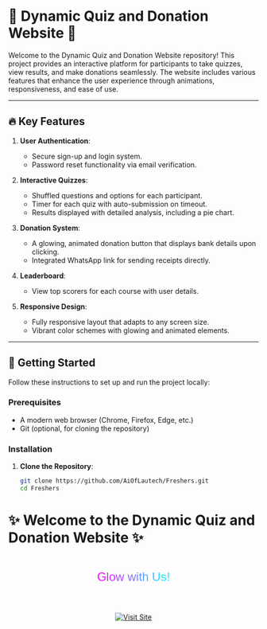 # 🌟 Dynamic Quiz and Donation Website 🌟

Welcome to the Dynamic Quiz and Donation Website repository! This project provides an interactive platform for participants to take quizzes, view results, and make donations seamlessly. The website includes various features that enhance the user experience through animations, responsiveness, and ease of use.

---

## 🔥 Key Features

1. **User Authentication**:
   - Secure sign-up and login system.
   - Password reset functionality via email verification.

2. **Interactive Quizzes**:
   - Shuffled questions and options for each participant.
   - Timer for each quiz with auto-submission on timeout.
   - Results displayed with detailed analysis, including a pie chart.

3. **Donation System**:
   - A glowing, animated donation button that displays bank details upon clicking.
   - Integrated WhatsApp link for sending receipts directly.

4. **Leaderboard**:
   - View top scorers for each course with user details.

5. **Responsive Design**:
   - Fully responsive layout that adapts to any screen size.
   - Vibrant color schemes with glowing and animated elements.

---

## 🚀 Getting Started

Follow these instructions to set up and run the project locally:

### Prerequisites
- A modern web browser (Chrome, Firefox, Edge, etc.)
- Git (optional, for cloning the repository)

### Installation

1. **Clone the Repository**:
   ```bash
   git clone https://github.com/AiOfLautech/Freshers.git
   cd Freshers
   
# ✨ Welcome to the Dynamic Quiz and Donation Website ✨

<p align="center">
  <svg width="300" height="100">
    <defs>
      <linearGradient id="gradient" x1="0%" y1="0%" x2="100%" y2="0%">
        <stop offset="0%" style="stop-color:rgb(255,0,255);stop-opacity:1" />
        <stop offset="100%" style="stop-color:rgb(0,255,255);stop-opacity:1" />
      </linearGradient>
    </defs>
    <text x="50%" y="50%" font-size="24" font-family="Arial" text-anchor="middle" fill="url(#gradient)" style="filter: drop-shadow(0 0 5px rgba(255, 255, 255, 0.8));">
      Glow with Us!
    </text>
  </svg>
</p>

<p align="center">
  <a href="https://AiOfLautech.github.io/Freshers/" target="_blank">
    <img src="https://via.placeholder.com/200x50?text=Visit+Site" alt="Visit Site" style="filter: drop-shadow(0 0 10px rgba(255, 255, 255, 0.5));">
  </a>
</p>
